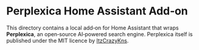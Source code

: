 # Perplexica Home Assistant Add‑on

This directory contains a local add‑on for Home Assistant that wraps **Perplexica**, an open‑source AI‑powered search engine.
Perplexica itself is published under the MIT licence by [ItzCrazyKns](https://github.com/ItzCrazyKns/Perplexica).

